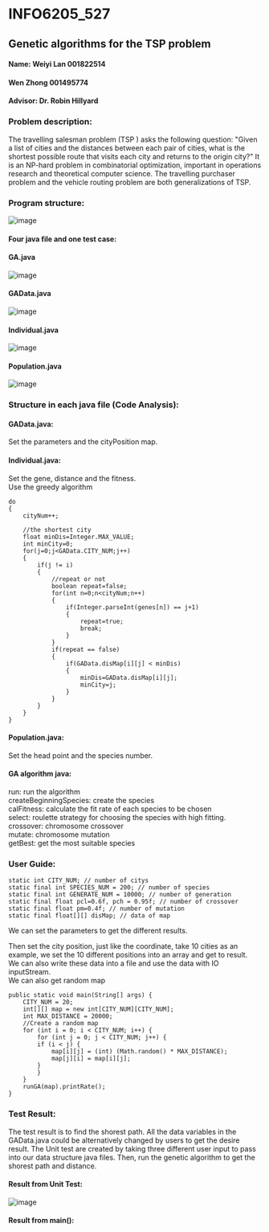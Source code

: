 # INFO6205_527
## Genetic algorithms for the TSP problem  
#### Name:	Weiyi Lan 001822514  
#### Wen Zhong 001495774  
#### Advisor: Dr. Robin Hillyard  
### Problem description:  
The travelling salesman problem (TSP ) asks the following question: "Given a list of cities and the distances between each pair of cities, what is the shortest possible route that visits each city and returns to the origin city?" It is an NP-hard problem in combinatorial optimization, important in operations research and theoretical computer science.
The travelling purchaser problem and the vehicle routing problem are both generalizations of TSP.

### Program structure:
![image](image/Project_Overview.png)  
#### Four java file and one test case:  
#### GA.java  
![image](https://github.com/zhongwenn1/INFO6205_527/blob/master/image/GA.PNG)  
#### GAData.java  
![image](image/GAData.PNG)  
#### Individual.java  
![image](image/Individual.PNG)  
#### Population.java  
![image](https://github.com/zhongwenn1/INFO6205_527/blob/master/image/Population.PNG)

### Structure in each java file (Code Analysis):  
#### GAData.java:
Set the parameters and the cityPosition map.
#### Individual.java:
Set the gene, distance and the fitness.  
Use the greedy algorithm  		
		
	do
	{
		cityNum++;

		//the shortest city
		float minDis=Integer.MAX_VALUE;
		int minCity=0;
		for(j=0;j<GAData.CITY_NUM;j++)
		{
			if(j != i)
			{
				//repeat or not
				boolean repeat=false;
				for(int n=0;n<cityNum;n++)
				{
					if(Integer.parseInt(genes[n]) == j+1)
					{
						repeat=true;
						break;
					}
				}
				if(repeat == false)
				{
					if(GAData.disMap[i][j] < minDis)
					{
						minDis=GAData.disMap[i][j];
						minCity=j;
					}
				}
			}
		}
	}
#### Population.java:  
Set the head point and the species number.  

#### GA algorithm java:  
run: run the algorithm  
createBeginningSpecies: create the species  
calFitness: calculate the fit rate of each species to be chosen  
select: roulette strategy for choosing the species with high fitting.  
crossover: chromosome crossover  
mutate: chromosome mutation  
getBest: get the most suitable species  
### User Guide:
	static int CITY_NUM; // number of citys  
	static final int SPECIES_NUM = 200; // number of species  
	static final int GENERATE_NUM = 10000; // number of generation  
	static final float pcl=0.6f, pch = 0.95f; // number of crossover  
	static final float pm=0.4f; // number of mutation  
	static final float[][] disMap; // data of map  

We can set the parameters to get the different results.  
 
Then set the city position, just like the coordinate, take 10 cities as an example, we set the 10 different positions into an array and get to result.  
We can also write these data into a file and use the data with IO inputStream.  
We can also get random map  

	public static void main(String[] args) {
		CITY_NUM = 20;
		int[][] map = new int[CITY_NUM][CITY_NUM];
		int MAX_DISTANCE = 20000;
		//Create a random map
		for (int i = 0; i < CITY_NUM; i++) {
		    for (int j = 0; j < CITY_NUM; j++) {
			if (i < j) {
				map[i][j] = (int) (Math.random() * MAX_DISTANCE);
				map[j][i] = map[i][j];
			}
		    }
		}  
		runGA(map).printRate();
	}

### Test Result:   
The test result is to find the shorest path. All the data variables in the GAData.java could be alternatively changed by users to get the desire result. The Unit test are created by taking three different user input to pass into our data structure java files. Then, run the genetic algorithm to get the shorest path and distance. 
#### Result from Unit Test:  
![image](image/unittest.png)  
#### Result from main():  


